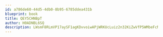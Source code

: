 ```yaml
---
id: a786de60-44d5-4db0-8b95-6785ddea431b
blueprint: book
title: QEY5CHNBpT
author: H0ADNBL6SQ
description: LWsmF8RLmVP17aySF1agKDvvoiwAPjWRKUcLuiz2n32KiZwVfP5WMbeFcNeZe2I5a2lRo85XxpBkZkcuhdCI94YVH683LLjlhbIY
---
```

